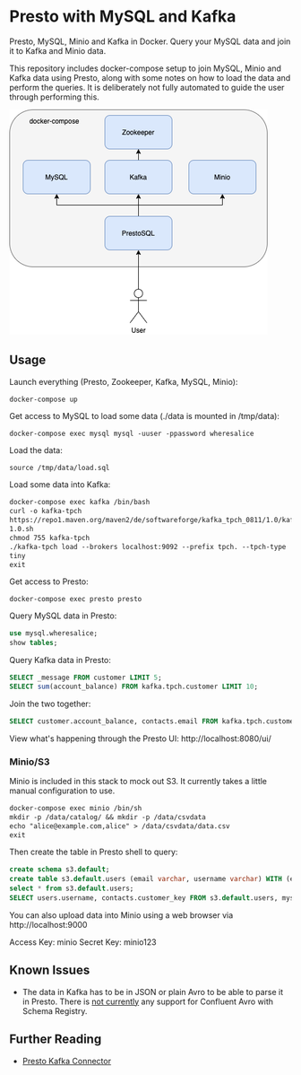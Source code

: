 # Presto with MySQL and Kafka

Presto, MySQL, Minio and Kafka in Docker.  Query your MySQL data and join it to Kafka and Minio data.

This repository includes docker-compose setup to join MySQL, Minio and Kafka data using Presto, along with some notes on how to load the data and perform the queries.  It is deliberately not fully automated to guide the user through performing this.

![img/Presto.png](img/Presto.png)

## Usage

Launch everything (Presto, Zookeeper, Kafka, MySQL, Minio):

```shell script
docker-compose up
```

Get access to MySQL to load some data (./data is mounted in /tmp/data):

```shell script
docker-compose exec mysql mysql -uuser -ppassword wheresalice
```

Load the data:

```mysql
source /tmp/data/load.sql
```

Load some data into Kafka:

```shell script
docker-compose exec kafka /bin/bash
curl -o kafka-tpch https://repo1.maven.org/maven2/de/softwareforge/kafka_tpch_0811/1.0/kafka_tpch_0811-1.0.sh
chmod 755 kafka-tpch
./kafka-tpch load --brokers localhost:9092 --prefix tpch. --tpch-type tiny
exit
```

Get access to Presto:

```shell script
docker-compose exec presto presto
```

Query MySQL data in Presto:

```sql
use mysql.wheresalice;
show tables;
```

Query Kafka data in Presto:

```sql
SELECT _message FROM customer LIMIT 5;
SELECT sum(account_balance) FROM kafka.tpch.customer LIMIT 10;
```

Join the two together:

```sql
SELECT customer.account_balance, contacts.email FROM kafka.tpch.customer, mysql.wheresalice.contacts contacts WHERE customer.customer_key = contacts.customer_key;
```

View what's happening through the Presto UI: http://localhost:8080/ui/

### Minio/S3

Minio is included in this stack to mock out S3.  It currently takes a little manual configuration to use.

```shell script
docker-compose exec minio /bin/sh
mkdir -p /data/catalog/ && mkdir -p /data/csvdata
echo "alice@example.com,alice" > /data/csvdata/data.csv
exit
```

Then create the table in Presto shell to query:

```sql
create schema s3.default;
create table s3.default.users (email varchar, username varchar) WITH (external_location='s3a://csvdata/',format = 'csv');
select * from s3.default.users;
SELECT users.username, contacts.customer_key FROM s3.default.users, mysql.wheresalice.contacts WHERE users.email = contacts.email;
```

You can also upload data into Minio using a web browser via http://localhost:9000

Access Key: minio
Secret Key: minio123

## Known Issues

* The data in Kafka has to be in JSON or plain Avro to be able to parse it in Presto.  There is [not currently](https://github.com/prestosql/presto/issues/2105) any support for Confluent Avro with Schema Registry.

## Further Reading

* [Presto Kafka Connector](https://prestosql.io/docs/current/connector/kafka.html)
